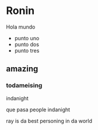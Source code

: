# Ronin
Hola mundo
 - punto uno
 - punto dos
 - punto tres

## amazing

### todameising

indanight

que pasa people indanight

ray is da best personing in da world

